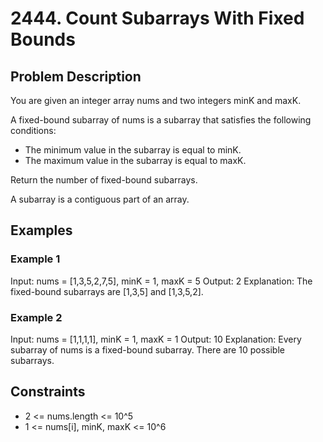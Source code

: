 # 2444. Count Subarrays With Fixed Bounds

## Problem Description

You are given an integer array nums and two integers minK and maxK.

A fixed-bound subarray of nums is a subarray that satisfies the following conditions:

- The minimum value in the subarray is equal to minK.
- The maximum value in the subarray is equal to maxK.

Return the number of fixed-bound subarrays.

A subarray is a contiguous part of an array.

## Examples

### Example 1

Input: nums = [1,3,5,2,7,5], minK = 1, maxK = 5
Output: 2
Explanation: The fixed-bound subarrays are [1,3,5] and [1,3,5,2].

### Example 2

Input: nums = [1,1,1,1], minK = 1, maxK = 1
Output: 10
Explanation: Every subarray of nums is a fixed-bound subarray. There are 10 possible subarrays.

## Constraints

- 2 <= nums.length <= 10^5
- 1 <= nums[i], minK, maxK <= 10^6
